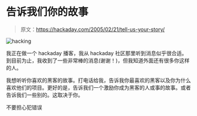 # 告诉我们你的故事

> 原文：<https://hackaday.com/2005/02/21/tell-us-your-story/>

![hacking](img/ce3c5e15b8a02c1c21ffba785d4b5120.png)

我正在做一个 hackaday 播客，我从 hackaday 社区那里听到消息似乎很合适。到目前为止，我收到了一些非常棒的消息(谢谢！)，但我知道外面还有很多你这样的人。

我想听听你喜欢的黑客的故事。打电话给我，告诉我你最喜欢的黑客以及你为什么喜欢他们的项目。更好的是，告诉我们一个激励你成为黑客的人或事的故事。或者告诉我们一些别的。这取决于你。

不要担心犯错误